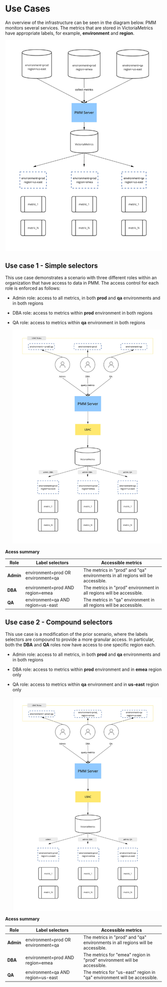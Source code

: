 # Use Cases

An overview of the infrastructure can be seen in the diagram below. PMM monitors several services. The metrics that are stored in VictoriaMetrics have appropriate labels, for example, **environment** and **region**.

  <!-- source: https://miro.com/app/board/uXjVPfHchvM=/ -->
  ![PMM Access Control - Metrics collection](../../../images/lbac/pmm-lbac-collect-metrics.jpg)


## Use case 1 - Simple selectors

This use case demonstrates a scenario with three different roles within an organization that have access to data in PMM. The access control for each role is enforced as follows:

- Admin role: access to all metrics, in both **prod** and **qa** environments and in both regions
- DBA role: access to metrics within **prod** environment in both regions
- QA role: access to metrics within **qa** environment in both regions

    <!-- source: https://miro.com/app/board/uXjVPfHchvM=/ -->
    ![PMM Access Control - Roles](../../../images/lbac/pmm-lbac-query-metrics-1.jpg)

**Acess summary**

| **Role**  | **Label selectors**  | **Accessible metrics** |
|-----------|----------------------|-----------------------|
| **Admin** | environment=prod OR environment=qa | The metrics in "prod" and "qa" environments in all regions will be accessible.|
| **DBA**   | environment=prod AND region=emea| The metrics in "prod" environment in all regions will be accessible.|
| **QA**    | environment=qa AND region=us-east | The metrics in "qa" environment in all regions will be accessible.|


## Use case 2 - Compound selectors

This use case is a modification of the prior scenario, where the labels selectors are compound to provide a more granular access. In particular, both the **DBA** and **QA** roles now have access to one specific region each.

- Admin role: access to all metrics, in both **prod** and **qa** environments and in both regions
- DBA role: access to metrics within **prod** environment and in **emea** region only
- QA role: access to metrics within **qa** environment and in **us-east** region only

    <!-- source: https://miro.com/app/board/uXjVPfHchvM=/ -->
    ![PMM Access Control - Roles](../../../images/lbac/pmm-lbac-query-metrics-2.jpg)


**Acess summary**

| **Role**  | **Label selectors**  | **Accessible metrics** |
|-----------|----------------------|-----------------------|
| **Admin** | environment=prod OR environment=qa| The metrics in "prod" and "qa" environments in all regions will be accessible.|
| **DBA**   | environment=prod AND region=emea| The metrics for "emea" region in "prod" environment will be accessible.|
| **QA**    | environment=qa AND region=us-east | The metrics for "us-east" region in "qa" environment will be accessible.|
